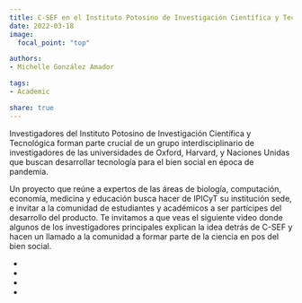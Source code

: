 ```yaml
---
title: C-SEF en el Instituto Potosino de Investigación Científica y Tecnológica!
date: 2022-03-18
image:
  focal_point: "top"

authors:
- Michelle González Amador

tags:
- Academic

share: true
---
```


Investigadores del Instituto Potosino de Investigación Científica y Tecnológica forman parte crucial de un grupo interdisciplinario de investigadores de las universidades de Oxford, Harvard, y Naciones Unidas que buscan desarrollar tecnología para el bien social en época de pandemia.

<!--more-->

Un proyecto que reúne a expertos de las áreas de biología, computación, economía, medicina y educación busca hacer de IPICyT su institución sede, e invitar a la comunidad de estudiantes y académicos a ser partícipes
del desarrollo del producto. Te invitamos a que veas el siguiente video donde algunos de los investigadores principales explican la idea detrás de C-SEF y hacen un llamado a
la comunidad a formar parte de la ciencia en pos del bien social. 

<ul class="share">
  <li>
    <a href="https://twitter.com/intent/tweet?url=https://www.c-sef.com/post/20-12-01-wowchemy-prize/" target="_blank" rel="noopener" class="share-btn-twitter" aria-label="twitter">
      <i class="fab fa-twitter"></i>
    </a>
  </li>
  <li>
    <a href="https://www.facebook.com/sharer.php?u=https://www.c-sef.com/post/20-12-01-wowchemy-prize/" target="_blank" rel="noopener" class="share-btn-facebook" aria-label="facebook">
      <i class="fab fa-facebook"></i>
    </a>
  <li>
    <a href="https://www.linkedin.com/shareArticle?url=https://www.c-sef.com/post/20-12-01-wowchemy-prize/" target="_blank" rel="noopener" class="share-btn-linkedin" aria-label="linkedin-in">
      <i class="fab fa-linkedin-in"></i>
    </a>
  </li>
  <li>
    <a href="whatsapp://send?text=MICHELLES%20AWESOME%20WEBSITE%20https://www.c-sef.com/post/20-12-01-wowchemy-prize/" target="_blank" rel="noopener" class="share-btn-whatsapp" aria-label="whatsapp">
      <i class="fab fa-whatsapp"></i>
    </a>
  </li>
</ul>
